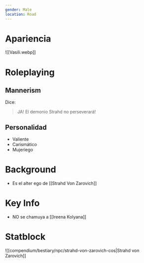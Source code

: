 ```yaml
---
gender: Male
location: Road
---
```

# Apariencia
![[Vasili.webp]]
# Roleplaying
## Mannerism
Dice:
> JA! El demonio Strahd no perseverará!
## Personalidad
- Valiente
- Carismático
- Mujeriego
# Background
- Es el alter ego de [[Strahd Von Zarovich]]
# Key Info
- NO se chamuya a [[Ireena Kolyana]]
# Statblock
![[compendium/bestiary/npc/strahd-von-zarovich-cos|Strahd von Zarovich]]